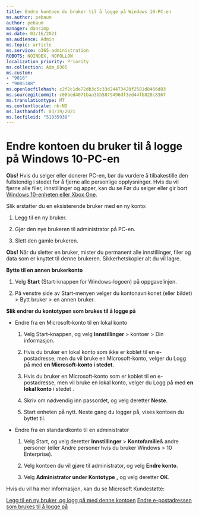 ```yaml
---
title: Endre kontoen du bruker til å logge på Windows 10-PC-en
ms.author: pebaum
author: pebaum
manager: dansimp
ms.date: 03/16/2021
ms.audience: Admin
ms.topic: article
ms.service: o365-administration
ROBOTS: NOINDEX, NOFOLLOW
localization_priority: Priority
ms.collection: Adm_O365
ms.custom:
- "9816"
- "9005388"
ms.openlocfilehash: c2f2c1de72db3c5c33d24473420f2581d8466d83
ms.sourcegitcommit: c08bed4071baa3bb5879496df3ed44fb828c8367
ms.translationtype: MT
ms.contentlocale: nb-NO
ms.lasthandoff: 03/19/2021
ms.locfileid: "51035938"
---
```

# <a name="change-the-account-you-use-to-sign-in-to-your-windows-10-pc"></a>Endre kontoen du bruker til å logge på Windows 10-PC-en

**Obs!** Hvis du selger eller donerer PC-en, bør du vurdere å tilbakestille den fullstendig i stedet for å fjerne alle personlige opplysninger. Hvis du vil fjerne alle filer, innstillinger og apper, kan du se Før du selger eller gir bort [Windows 10-enheten eller Xbox One](https://support.microsoft.com/help/10547/microsoft-account-selling-gifting-windows-10-device-xbox-one).

Slik erstatter du en eksisterende bruker med en ny konto:

1. Legg til en ny bruker.

1. Gjør den nye brukeren til administrator på PC-en.

1. Slett den gamle brukeren.

**Obs!** Når du sletter en bruker, mister du permanent alle innstillinger, filer og data som er knyttet til denne brukeren. Sikkerhetskopier alt du vil lagre.

**Bytte til en annen brukerkonto**

1. Velg **Start** (Start-knappen for Windows-logoen) på oppgavelinjen. 

1. På venstre side av Start-menyen velger du kontonavnikonet (eller bildet) > Bytt bruker > en annen bruker.

**Slik endrer du kontotypen som brukes til å logge på**

- Endre fra en Microsoft-konto til en lokal konto

    1. Velg Start-knappen, og velg **Innstillinger**  >   kontoer > Din informasjon.

    1. Hvis du bruker en lokal konto som ikke er koblet til en e-postadresse, men du vil bruke en Microsoft-konto, velger du Logg på med **en Microsoft-konto i stedet.**

    1. Hvis du bruker en Microsoft-konto som er koblet til en e-postadresse, men vil bruke en lokal konto, velger du Logg på med **en lokal konto** i stedet .

    1. Skriv om nødvendig inn passordet, og velg deretter **Neste**.

    1. Start enheten på nytt. Neste gang du logger på, vises kontoen du byttet til.

- Endre fra en standardkonto til en administrator

    1. Velg Start, og velg deretter **Innstillinger**  >  **Kontofamilie**& andre personer (eller Andre personer hvis du bruker Windows  >   10 Enterprise). 

    1. Velg kontoen du vil gjøre til administrator, og velg **Endre konto**.

    1. Velg **Administrator under Kontotype** **,** og velg deretter **OK**.

Hvis du vil ha mer informasjon, kan du se Microsoft Kundestøtte:

[Legg til en ny bruker, og logg på med denne kontoen](https://support.microsoft.com/windows/add-or-remove-accounts-on-your-pc-104dc19f-6430-4b49-6a2b-e4dbd1dcdf32) 
 [Endre e-postadressen som brukes til å logge på](https://support.microsoft.com/account-billing/change-the-email-address-or-phone-number-for-your-microsoft-account-761a662d-8032-88f4-03f3-c9ba8ba0e00b)
